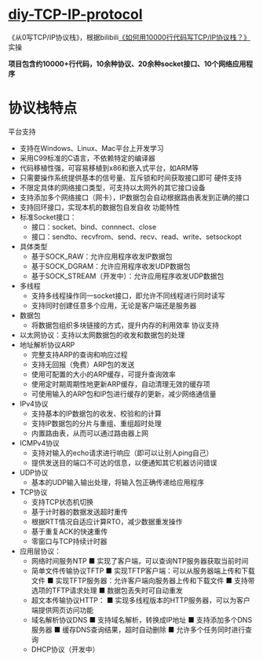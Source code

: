 # [diy-TCP-IP-protocol](https://github.com/MUYIio/diy-TCP-IP-protocol)
《从0写TCP/IP协议栈》，根据bilibili[《如何用10000行代码写TCP/IP协议栈？》](https://www.bilibili.com/video/BV1BL411R7vN/?p=2&spm_id_from=pageDriver&vd_source=82ece6675c1b91b29962df676ccdc236)实操

**项目包含约10000+行代码，10余种协议、20余种socket接口、10个网络应用程序**

# 协议栈特点
平台支持
* 支持在Windows、Linux、Mac平台上开发学习
* 采用C99标准的C语言，不依赖特定的编译器
* 代码移植性强，可容易移植到x86和嵌入式平台，如ARM等
* 只需要操作系统提供基本的信号量、互斥锁和时间获取接口即可
硬件支持
* 不限定具体的网络接口类型，可支持以太网外的其它接口设备
* 支持添加多个网络接口（网卡），IP数据包会自动根据路由表发到正确的接口
* 支持回环接口，实现本机的数据包自发自收
功能特性
* 标准Socket接口：
  * 接口：socket、bind、connnect、close
  * 接口：sendto、recvfrom、send、recv、read、write、setsockopt
* 具体类型
  * 基于SOCK_RAW：允许应用程序收发IP数据包
  * 基于SOCK_DGRAM：允许应用程序收发UDP数据包
  * 基于SOCK_STREAM（开发中）：允许应用程序收发UDP数据包
* 多线程
  * 支持多线程操作同一socket接口，即允许不同线程进行同时读写
  * 支持同时创建任意多个应用，无论是客户端还是服务器
* 数据包
  * 将数据包组织多块链接的方式，提升内存的利用效率
  协议支持
* 以太网协议：支持以太网数据包的收发和数据包的处理
* 地址解析协议ARP
  * 完整支持ARP的查询和响应过程
  * 支持无回报（免费）ARP包的发送
  * 使用可配置的大小的ARP缓存，可提升查询效率
  * 使用定时期周期性地更新ARP缓存，自动清理无效的缓存项
  * 可使用输入的ARP包和IP包进行缓存的更新，减少网络通信量
* IPv4协议
  * 支持基本的IP数据包的收发、校验和的计算
  * 支持IP数据包的分片与重组、重组超时处理
  * 内置路由表，从而可以通过路由器上网
* ICMPv4协议
  * 支持对输入的echo请求进行响应（即可以让别人ping自己）
  * 提供发送目的端口不可达的信息，以便通知其它机器访问错误
* UDP协议
  * 基本的UDP输入输出处理，将输入包正确传递给应用程序
* TCP协议
  * 支持TCP状态机切换
  * 基于计时器的数据发送超时重传
  * 根据RTT情况自适应计算RTO，减少数据重发操作
  * 基于重复ACK的快速重传
  * 零窗口与TCP持续计时器
* 应用层协议：
  * 网络时间服务NTP
    ■ 实现了客户端，可以查询NTP服务器获取当前时间
  * 简单文件传输协议TFTP
    ■ 实现TFTP客户端：可以从服务器端上传和下载文件
    ■ 实现TFTP服务器：允许客户端向服务器上传和下载文件
    ■ 支持带选项的TFTP请求处理
    ■ 数据包丢失时可自动重发
  * 超文本传输协议HTTP：
    ■ 实现多线程版本的HTTP服务器，可以为客户端提供网页访问功能
  * 域名解析协议DNS
    ■ 支持域名解析，转换成IP地址
    ■ 支持添加多个DNS服务器
    ■ 缓存DNS查询结果，超时自动删除
    ■ 允许多个任务同时进行查询
  * DHCP协议（开发中）
